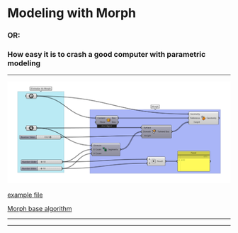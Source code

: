 # Modeling with Morph

### OR: 
### How easy it is to crash a good computer with parametric modeling
__________________

![morph_base](./morph_base.png)

[example file](./morph_example.gh)

[Morph base algorithm](./morph_base.gh)


________________
________________
